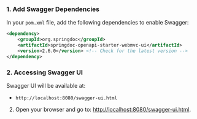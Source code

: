 ### 1. **Add Swagger Dependencies**
In your `pom.xml` file, add the following dependencies to enable Swagger:

```xml
<dependency>
    <groupId>org.springdoc</groupId>
    <artifactId>springdoc-openapi-starter-webmvc-ui</artifactId>
    <version>2.6.0</version> <!-- Check for the latest version -->
</dependency>
```

### 2. **Accessing Swagger UI**
Swagger UI will be available at:
- `http://localhost:8080/swagger-ui.html`

2. Open your browser and go to: [http://localhost:8080/swagger-ui.html](http://localhost:8080/swagger-ui.html).
